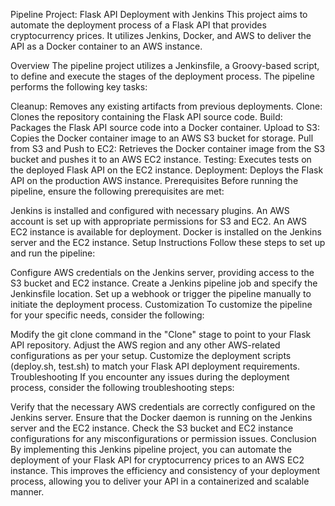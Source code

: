 Pipeline Project: Flask API Deployment with Jenkins
This project aims to automate the deployment process of a Flask API that provides cryptocurrency prices. It utilizes Jenkins, Docker, and AWS to deliver the API as a Docker container to an AWS instance.

Overview
The pipeline project utilizes a Jenkinsfile, a Groovy-based script, to define and execute the stages of the deployment process. The pipeline performs the following key tasks:

Cleanup: Removes any existing artifacts from previous deployments.
Clone: Clones the repository containing the Flask API source code.
Build: Packages the Flask API source code into a Docker container.
Upload to S3: Copies the Docker container image to an AWS S3 bucket for storage.
Pull from S3 and Push to EC2: Retrieves the Docker container image from the S3 bucket and pushes it to an AWS EC2 instance.
Testing: Executes tests on the deployed Flask API on the EC2 instance.
Deployment: Deploys the Flask API on the production AWS instance.
Prerequisites
Before running the pipeline, ensure the following prerequisites are met:

Jenkins is installed and configured with necessary plugins.
An AWS account is set up with appropriate permissions for S3 and EC2.
An AWS EC2 instance is available for deployment.
Docker is installed on the Jenkins server and the EC2 instance.
Setup Instructions
Follow these steps to set up and run the pipeline:

Configure AWS credentials on the Jenkins server, providing access to the S3 bucket and EC2 instance.
Create a Jenkins pipeline job and specify the Jenkinsfile location.
Set up a webhook or trigger the pipeline manually to initiate the deployment process.
Customization
To customize the pipeline for your specific needs, consider the following:

Modify the git clone command in the "Clone" stage to point to your Flask API repository.
Adjust the AWS region and any other AWS-related configurations as per your setup.
Customize the deployment scripts (deploy.sh, test.sh) to match your Flask API deployment requirements.
Troubleshooting
If you encounter any issues during the deployment process, consider the following troubleshooting steps:

Verify that the necessary AWS credentials are correctly configured on the Jenkins server.
Ensure that the Docker daemon is running on the Jenkins server and the EC2 instance.
Check the S3 bucket and EC2 instance configurations for any misconfigurations or permission issues.
Conclusion
By implementing this Jenkins pipeline project, you can automate the deployment of your Flask API for cryptocurrency prices to an AWS EC2 instance. This improves the efficiency and consistency of your deployment process, allowing you to deliver your API in a containerized and scalable manner.


